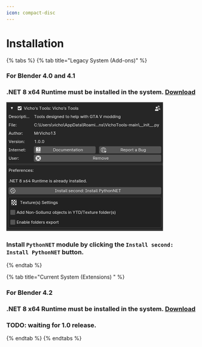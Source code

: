 ```yaml
---
icon: compact-disc
---
```


# Installation

{% tabs %}
{% tab title="Legacy System (Add-ons)" %}
### For Blender 4.0 and 4.1

### .NET 8 x64 Runtime must be installed in the system. [Download](https://dotnet.microsoft.com/en-us/download/dotnet/thank-you/runtime-desktop-8.0.8-windows-x64-installer)

![](<../../../../../.gitbook/assets/image (2) (2).png>)

### Install `PythonNET` module by clicking the `Install second: Install PythonNET` button.
{% endtab %}

{% tab title="Current System (Extensions) " %}
### For Blender 4.2

### .NET 8 x64 Runtime must be installed in the system. [Download](https://dotnet.microsoft.com/en-us/download/dotnet/thank-you/runtime-desktop-8.0.8-windows-x64-installer)

### **TODO: waiting for 1.0 release.**
{% endtab %}
{% endtabs %}

